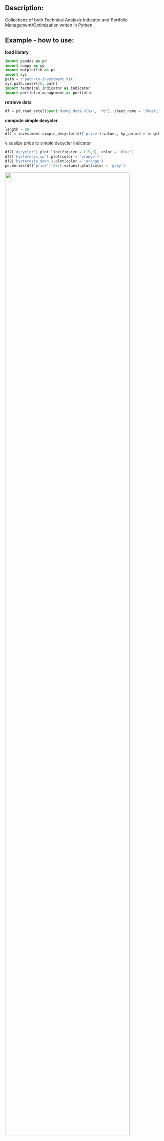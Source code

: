 <h2> Description: </h2>

Collections of both Technical Analysis Indicator and Portfolio Management/Optimization writen in Python.


<h2> Example - how to use: </h2>

__load library__

```python
import pandas as pd
import numpy as np
import matplotlib as pt
import sys
path = r'path-to-investment_kit'
sys.path.insert(0, path)
import technical_indicator as indicator
import portfolio_management as portfolio
```

__retrieve data__

```python
df = pd.read_excel(open('dummy_data.xlsx', 'rb'), sheet_name = 'Sheet1', engine = 'openpyxl')
```

__compute simple decycler__
```python
length = 89
df2 = investment.simple_decycler(df['price'].values, hp_period = length,return_df = True)
```

visualize price to simple decycler indicator
```python
df2['decycler'].plot.line(figsize = (15,8), color = 'blue')
df2['hysteresis_up'].plot(color = 'orange')
df2['hysteresis_down'].plot(color = 'orange')
pd.Series(df['price'][89:].values).plot(color = 'grey')
```

<img src="https://i.postimg.cc/J4GWT0cV/Screenshot-2022-12-29-174230.png" width=90% height=90%>

